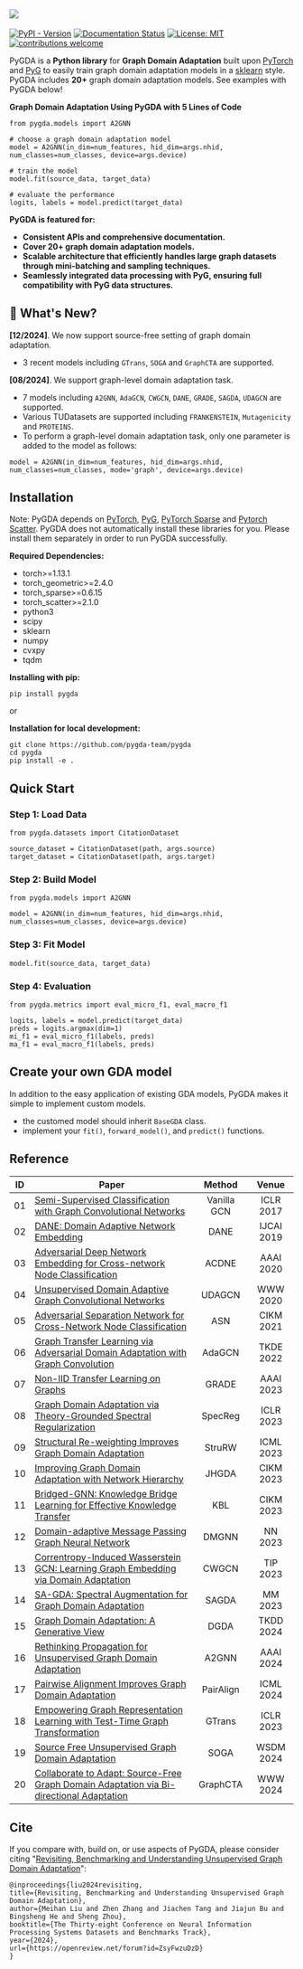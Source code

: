 ![](docs/pygda_logo.png)
-----
[![PyPI - Version](https://img.shields.io/pypi/v/pygda?style=flat)](https://pypi.org/project/pygda/)
[![Documentation Status](https://readthedocs.org/projects/pygda/badge/?version=stable)](https://pygda.readthedocs.io/en/stable/?badge=stable)
[![License: MIT](https://img.shields.io/badge/License-MIT-yellow.svg)](https://opensource.org/licenses/MIT)
[![contributions welcome](https://img.shields.io/badge/contributions-welcome-brightgreen.svg?style=flat)](https://github.com/pygda-team/pygda/issues)

PyGDA is a **Python library** for **Graph Domain Adaptation** built upon [PyTorch](https://pytorch.org/) and [PyG](https://pytorch-geometric.readthedocs.io/en/latest/) to easily train graph domain adaptation models in a [sklearn](https://scikit-learn.org/stable/) style. PyGDA includes **20+** graph domain adaptation models. See examples with PyGDA below!

**Graph Domain Adaptation Using PyGDA with 5 Lines of Code**
```
from pygda.models import A2GNN

# choose a graph domain adaptation model
model = A2GNN(in_dim=num_features, hid_dim=args.nhid, num_classes=num_classes, device=args.device)

# train the model
model.fit(source_data, target_data)

# evaluate the performance
logits, labels = model.predict(target_data)
```
**PyGDA is featured for:**
* **Consistent APIs and comprehensive documentation.**
* **Cover 20+ graph domain adaptation models.**
* **Scalable architecture that efficiently handles large graph datasets through mini-batching and sampling techniques.**
* **Seamlessly integrated data processing with PyG, ensuring full compatibility with PyG data structures.**

## :loudspeaker: What's New?
**[12/2024]**. We now support source-free setting of graph domain adaptation.
- 3 recent models including `GTrans`, `SOGA` and `GraphCTA` are supported.

**[08/2024]**. We support graph-level domain adaptation task.
- 7 models including `A2GNN`, `AdaGCN`, `CWGCN`, `DANE`, `GRADE`, `SAGDA`, `UDAGCN` are supported.
- Various TUDatasets are supported including `FRANKENSTEIN`, `Mutagenicity` and `PROTEINS`.
- To perform a graph-level domain adaptation task, only one parameter is added to the model as follows:
```
model = A2GNN(in_dim=num_features, hid_dim=args.nhid, num_classes=num_classes, mode='graph', device=args.device)
```

## Installation
Note: PyGDA depends on [PyTorch](https://pytorch.org/), [PyG](https://pytorch-geometric.readthedocs.io/en/latest/), [PyTorch Sparse](https://github.com/rusty1s/pytorch_sparse) and [Pytorch Scatter](https://github.com/rusty1s/pytorch_scatter). PyGDA does not automatically install these libraries for you. Please install them separately in order to run PyGDA successfully.

**Required Dependencies:**

* torch>=1.13.1
* torch_geometric>=2.4.0
* torch_sparse>=0.6.15
* torch_scatter>=2.1.0
* python3
* scipy
* sklearn
* numpy
* cvxpy
* tqdm

**Installing with pip:**
```
pip install pygda
```

or 

**Installation for local development:**
```
git clone https://github.com/pygda-team/pygda
cd pygda
pip install -e .
```

## Quick Start

### Step 1: Load Data
```
from pygda.datasets import CitationDataset

source_dataset = CitationDataset(path, args.source)
target_dataset = CitationDataset(path, args.target)
```

### Step 2: Build Model
```
from pygda.models import A2GNN

model = A2GNN(in_dim=num_features, hid_dim=args.nhid, num_classes=num_classes, device=args.device)
```

### Step 3: Fit Model
```
model.fit(source_data, target_data)
```

### Step 4: Evaluation
```
from pygda.metrics import eval_micro_f1, eval_macro_f1

logits, labels = model.predict(target_data)
preds = logits.argmax(dim=1)
mi_f1 = eval_micro_f1(labels, preds)
ma_f1 = eval_macro_f1(labels, preds)
```

## Create your own GDA model
In addition to the easy application of existing GDA models, PyGDA makes it simple to implement custom models.
* the customed model should inherit ``BaseGDA`` class.
* implement your ``fit()``, ``forward_model()``, and ``predict()`` functions.

## Reference

| **ID** | **Paper** | **Method** | **Venue** |
|--------|---------|:----------:|:--------------:|
| 01      | [Semi-Supervised Classification with Graph Convolutional Networks](https://arxiv.org/abs/1609.02907)      |    Vanilla GCN     |   ICLR 2017    |
| 02      | [DANE: Domain Adaptive Network Embedding](https://www.ijcai.org/proceedings/2019/606)      |    DANE     |   IJCAI 2019    |
| 03      | [Adversarial Deep Network Embedding for Cross-network Node Classification](https://arxiv.org/abs/2002.07366) |    ACDNE     |   AAAI 2020    |
| 04      | [Unsupervised Domain Adaptive Graph Convolutional Networks](https://dl.acm.org/doi/10.1145/3366423.3380219)  |   UDAGCN   |    WWW 2020    |
| 05      | [Adversarial Separation Network for Cross-Network Node Classification](https://dl.acm.org/doi/abs/10.1145/3459637.3482228)  |    ASN    |  CIKM 2021  |
| 06      | [Graph Transfer Learning via Adversarial Domain Adaptation with Graph Convolution](https://arxiv.org/abs/1909.01541)  |    AdaGCN    | TKDE 2022 |
| 07      | [Non-IID Transfer Learning on Graphs](https://ojs.aaai.org/index.php/AAAI/article/view/26231)  |  GRADE   |   AAAI 2023    |
| 08      | [Graph Domain Adaptation via Theory-Grounded Spectral Regularization](https://openreview.net/forum?id=OysfLgrk8mk)  |   SpecReg    |   ICLR 2023    |
| 09      | [Structural Re-weighting Improves Graph Domain Adaptation](https://arxiv.org/abs/2306.03221) |   StruRW    |    ICML 2023    |
| 10      | [Improving Graph Domain Adaptation with Network Hierarchy](https://dl.acm.org/doi/10.1145/3583780.3614928)  | JHGDA |  CIKM 2023  |
| 11     | [Bridged-GNN: Knowledge Bridge Learning for Effective Knowledge Transfer](https://dl.acm.org/doi/10.1145/3583780.3614796)  |    KBL     |    CIKM 2023    |
| 12     | [Domain-adaptive Message Passing Graph Neural Network](https://www.sciencedirect.com/science/article/abs/pii/S0893608023002253)  |   DMGNN    |    NN 2023    |
| 13     | [Correntropy-Induced Wasserstein GCN: Learning Graph Embedding via Domain Adaptation](https://ieeexplore.ieee.org/document/10179964)  |   CWGCN    |    TIP 2023    |
| 14     | [SA-GDA: Spectral Augmentation for Graph Domain Adaptation](https://dl.acm.org/doi/10.1145/3581783.3612264)  |  SAGDA   |    MM 2023    |
| 15     | [Graph Domain Adaptation: A Generative View](https://dl.acm.org/doi/10.1145/3631712)  |   DGDA   |    TKDD 2024    |
| 16     | [Rethinking Propagation for Unsupervised Graph Domain Adaptation](https://arxiv.org/abs/2402.05660)      |    A2GNN    |   AAAI 2024    |   
| 17     | [Pairwise Alignment Improves Graph Domain Adaptation](https://arxiv.org/abs/2403.01092)      |   PairAlign   |   ICML 2024    |
| 18     | [Empowering Graph Representation Learning with Test-Time Graph Transformation](https://arxiv.org/abs/2210.03561)      |   GTrans   |   ICLR 2023    |
| 19     | [Source Free Unsupervised Graph Domain Adaptation](https://arxiv.org/abs/2112.00955)      |   SOGA   |   WSDM 2024    |
| 20     | [Collaborate to Adapt: Source-Free Graph Domain Adaptation via Bi-directional Adaptation](https://dl.acm.org/doi/10.1145/3589334.3645507)      |   GraphCTA   |   WWW 2024    |


## Cite

If you compare with, build on, or use aspects of PyGDA, please consider citing "[Revisiting, Benchmarking and Understanding Unsupervised Graph Domain Adaptation](https://arxiv.org/abs/2407.11052)":

```
@inproceedings{liu2024revisiting,
title={Revisiting, Benchmarking and Understanding Unsupervised Graph Domain Adaptation},
author={Meihan Liu and Zhen Zhang and Jiachen Tang and Jiajun Bu and Bingsheng He and Sheng Zhou},
booktitle={The Thirty-eight Conference on Neural Information Processing Systems Datasets and Benchmarks Track},
year={2024},
url={https://openreview.net/forum?id=ZsyFwzuDzD}
}
```
